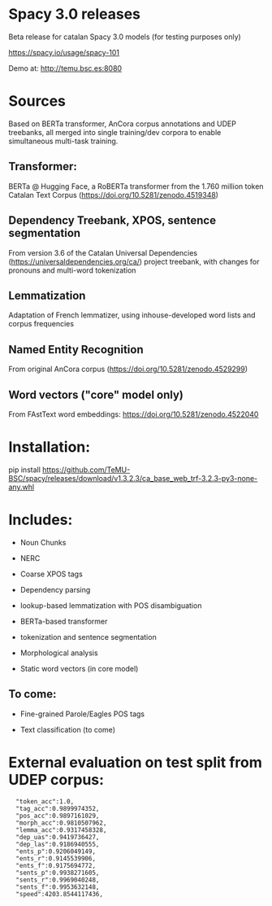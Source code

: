 # Spacy 3.0 releases

Beta release for catalan Spacy 3.0 models (for testing purposes only)

https://spacy.io/usage/spacy-101

Demo at:
http://temu.bsc.es:8080


# Sources
Based on BERTa transformer, AnCora corpus annotations and UDEP treebanks, all merged into single training/dev corpora to enable simultaneous multi-task training.

## Transformer:

BERTa @ Hugging Face, a RoBERTa transformer from the 1.760 million token Catalan Text Corpus (https://doi.org/10.5281/zenodo.4519348) 

## Dependency Treebank, XPOS, sentence segmentation

From version 3.6 of the Catalan Universal Dependencies (https://universaldependencies.org/ca/) project treebank, with changes for pronouns and multi-word tokenization 


## Lemmatization

Adaptation of French lemmatizer, using inhouse-developed word lists and corpus frequencies

## Named Entity Recognition

From original AnCora corpus (https://doi.org/10.5281/zenodo.4529299)

## Word vectors ("core" model only)

From FAstText word embeddings: https://doi.org/10.5281/zenodo.4522040

<!---## Text Classification (To come)

From TeCla corpus based on Agencia Catalana de Noticias Newswire
(https://doi.org/10.5281/zenodo.4627197)-->

# Installation:

pip install https://github.com/TeMU-BSC/spacy/releases/download/v1.3.2.3/ca_base_web_trf-3.2.3-py3-none-any.whl


# Includes:

* Noun Chunks

* NERC



* Coarse XPOS tags

* Dependency parsing

* lookup-based lemmatization with POS disambiguation

* BERTa-based transformer

* tokenization and sentence segmentation

* Morphological analysis



* Static word vectors (in core model)

## To come:
* Fine-grained Parole/Eagles POS tags

* Text classification (to come) 

# External evaluation on test split from UDEP corpus:
```
  "token_acc":1.0,
  "tag_acc":0.9899974352,
  "pos_acc":0.9897161029,
  "morph_acc":0.9810507962,
  "lemma_acc":0.9317458328,
  "dep_uas":0.9419736427,
  "dep_las":0.9186940555,
  "ents_p":0.9206049149,
  "ents_r":0.9145539906,
  "ents_f":0.9175694772,
  "sents_p":0.9938271605,
  "sents_r":0.9969040248,
  "sents_f":0.9953632148,
  "speed":4203.8544117436,
```
